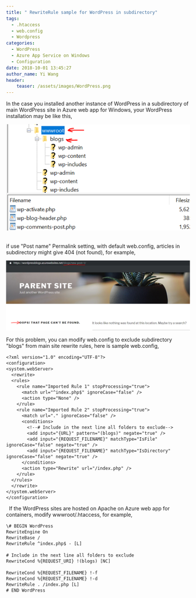 ```yaml
---
title: " RewriteRule sample for WordPress in subdirectory"
tags:
  - .htaccess
  - web.config
  - Wordpress
categories:
  - WordPress
  - Azure App Service on Windows
  - Configuration
date: 2018-10-01 13:45:27
author_name: Yi Wang
header:
    teaser: /assets/images/WordPress.png
---
```


In the case you installed another instance of WordPress in a subdirectory of main WordPress site in Azure web app for Windows, your WordPress installation may be like this, 

![](/media/2018/10/wordpress2-1.png)  

if use "Post name" Permalink setting, with default web.config, articles in subdirectory might give 404 (not found), for example, 

![](/media/2018/10/notfound-1.png) 

For this problem, you can modify web.config to exclude subdirectory "blogs" from main site rewrite rules, here is sample web.config,

    <?xml version="1.0" encoding="UTF-8"?>
    <configuration>
    <system.webServer>
      <rewrite>
      <rules>
        <rule name="Imported Rule 1" stopProcessing="true">
          <match url="^index.php$" ignoreCase="false" />
          <action type="None" />
        </rule>
        <rule name="Imported Rule 2" stopProcessing="true">
          <match url="." ignoreCase="false" />
          <conditions>
            <!--# Include in the next line all folders to exclude-->
            <add input="{URL}" pattern="(blogs)" negate="true" />
            <add input="{REQUEST_FILENAME}" matchType="IsFile" ignoreCase="false" negate="true" />
            <add input="{REQUEST_FILENAME}" matchType="IsDirectory" ignoreCase="false" negate="true" />
          </conditions>
          <action type="Rewrite" url="/index.php" />
        </rule>
      </rules>
      </rewrite>
    </system.webServer>
    </configuration>

  If the WordPress sites are hosted on Apache on Azure web app for containers, modify wwwroot/.htaccess, for example,

    \# BEGIN WordPress
    RewriteEngine On
    RewriteBase /
    RewriteRule ^index.php$ - [L]

    # Include in the next line all folders to exclude
    RewriteCond %{REQUEST_URI} !(blogs) [NC]

    RewriteCond %{REQUEST_FILENAME} !-f
    RewriteCond %{REQUEST_FILENAME} !-d
    RewriteRule . /index.php [L]
    # END WordPress
